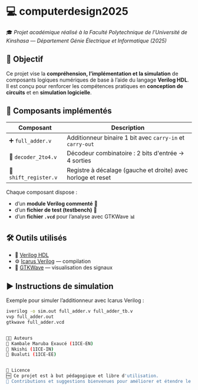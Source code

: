 # 💻 computerdesign2025

🎓 *Projet académique réalisé à la Faculté Polytechnique de l’Université de Kinshasa — Département Génie Électrique et Informatique (2025)*

## 📌 Objectif

Ce projet vise la **compréhension, l’implémentation et la simulation** de composants logiques numériques de base à l’aide du langage **Verilog HDL**. Il est conçu pour renforcer les compétences pratiques en **conception de circuits** et en **simulation logicielle**.

## 🧱 Composants implémentés

| Composant | Description |
|----------|-------------|
| ➕ `full_adder.v` | Additionneur binaire 1 bit avec `carry-in` et `carry-out` |
| 🔢 `decoder_2to4.v` | Décodeur combinatoire : 2 bits d'entrée → 4 sorties |
| 🔁 `shift_register.v` | Registre à décalage (gauche et droite) avec horloge et reset |

Chaque composant dispose :
- d’un **module Verilog commenté** 📄
- d’un **fichier de test (testbench)** 🧪
- d’un **fichier `.vcd`** pour l’analyse avec GTKWave 📊

## 🛠️ Outils utilisés

- 💬 [Verilog HDL](https://fr.wikipedia.org/wiki/Verilog)
- ⚙️ [Icarus Verilog](http://iverilog.icarus.com/) — compilation
- 👀 [GTKWave](http://gtkwave.sourceforge.net/) — visualisation des signaux



## ▶️ Instructions de simulation

Exemple pour simuler l’additionneur avec Icarus Verilog :

```bash
iverilog -o sim.out full_adder.v full_adder_tb.v
vvp full_adder.out
gtkwave full_adder.vcd


👨‍💻 Auteurs
👤 Kambale Maruba Exaucé (1ICE-EN)
👤 Nkishi (1ICE-IN)
👤 Bualuti (1ICE-EE)


📄 Licence
🆓 Ce projet est à but pédagogique et libre d'utilisation.
🙌 Contributions et suggestions bienvenues pour améliorer et étendre le projet.
